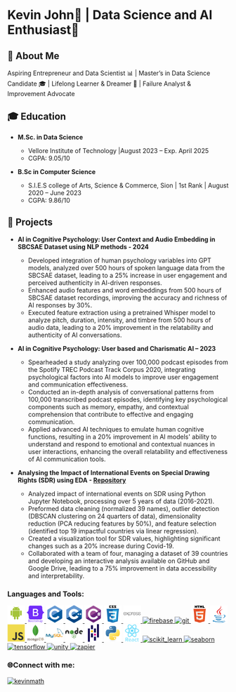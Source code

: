 # Kevin John🤠 | Data Science and AI Enthusiast🚀

## 🌟 About Me
Aspiring Entrepreneur and Data Scientist 📊 | Master’s in Data Science Candidate 🎓 | Lifelong Learner & Dreamer 💭 | Failure Analyst & Improvement Advocate

## 🎓 Education
- **M.Sc. in Data Science**
  - Vellore Institute of Technology |August 2023 – Exp. April 2025 
  - CGPA: 9.05/10
  
- **B.Sc in Computer Science**
  - S.I.E.S college of Arts, Science & Commerce, Sion | 1st Rank | August 2020 – June 2023
  - CGPA: 9.86/10

## 🚀 Projects
- **AI in Cognitive Psychology: User Context and Audio Embedding in SBCSAE Dataset using NLP methods - 2024**
  - Developed integration of human psychology variables into GPT models, analyzed over 500 hours of spoken language data from the SBCSAE dataset, leading to a 25% increase in user engagement and perceived authenticity in AI-driven responses.
  - Enhanced audio features and word embeddings from 500 hours of SBCSAE dataset recordings, improving the accuracy and richness of AI responses by 30%.
  - Executed feature extraction using a pretrained Whisper model to analyze pitch, duration, intensity, and timbre from 500 hours of audio data, leading to a 20% improvement in the relatability and authenticity of AI conversations.

- **AI in Cognitive Psychology: User based and Charismatic AI – 2023**
  - Spearheaded a study analyzing over 100,000 podcast episodes from the Spotify TREC Podcast Track Corpus 2020, integrating psychological factors into AI models to improve user engagement and communication effectiveness.
  - Conducted an in-depth analysis of conversational patterns from 100,000 transcribed podcast episodes, identifying key psychological components such as memory, empathy, and contextual comprehension that contribute to effective and engaging communication.
  - Applied advanced AI techniques to emulate human cognitive functions, resulting in a 20% improvement in AI models' ability to understand and respond to emotional and contextual nuances in user interactions, enhancing the overall relatability and effectiveness of AI communication tools.

- **Analysing the Impact of International Events on Special Drawing Rights (SDR) using EDA - [Repository](https://github.com/DeKu420/Analysing-the-Impact-of-International-Events-on-Special-Drawing-Rights-SDR-An-Exploratory-Data-An)**
  - Analyzed impact of international events on SDR using Python Jupyter Notebook, processing over 5 years of data (2016-2021).
  - Preformed data cleaning (normalized 39 names), outlier detection (DBSCAN clustering on 24 quarters of data), dimensionality reduction (PCA reducing features by 50%), and feature selection (identified top 19 impactful countries via linear regression).
  - Created a visualization tool for SDR values, highlighting significant changes such as a 20% increase during Covid-19.
  - Collaborated with a team of four, managing a dataset of 39 countries and developing an interactive analysis available on GitHub and Google Drive, leading to a 75% improvement in data accessibility and interpretability.

<h3 align="left">Languages and Tools:</h3>
<p align="left"> <a href="https://developer.android.com" target="_blank" rel="noreferrer"> <img src="https://raw.githubusercontent.com/devicons/devicon/master/icons/android/android-original-wordmark.svg" alt="android" width="40" height="40"/> </a> <a href="https://getbootstrap.com" target="_blank" rel="noreferrer"> <img src="https://raw.githubusercontent.com/devicons/devicon/master/icons/bootstrap/bootstrap-plain-wordmark.svg" alt="bootstrap" width="40" height="40"/> </a> <a href="https://www.cprogramming.com/" target="_blank" rel="noreferrer"> <img src="https://raw.githubusercontent.com/devicons/devicon/master/icons/c/c-original.svg" alt="c" width="40" height="40"/> </a> <a href="https://www.w3schools.com/cpp/" target="_blank" rel="noreferrer"> <img src="https://raw.githubusercontent.com/devicons/devicon/master/icons/cplusplus/cplusplus-original.svg" alt="cplusplus" width="40" height="40"/> </a> <a href="https://www.w3schools.com/cs/" target="_blank" rel="noreferrer"> <img src="https://raw.githubusercontent.com/devicons/devicon/master/icons/csharp/csharp-original.svg" alt="csharp" width="40" height="40"/> </a> <a href="https://www.w3schools.com/css/" target="_blank" rel="noreferrer"> <img src="https://raw.githubusercontent.com/devicons/devicon/master/icons/css3/css3-original-wordmark.svg" alt="css3" width="40" height="40"/> </a> <a href="https://expressjs.com" target="_blank" rel="noreferrer"> <img src="https://raw.githubusercontent.com/devicons/devicon/master/icons/express/express-original-wordmark.svg" alt="express" width="40" height="40"/> </a> <a href="https://firebase.google.com/" target="_blank" rel="noreferrer"> <img src="https://www.vectorlogo.zone/logos/firebase/firebase-icon.svg" alt="firebase" width="40" height="40"/> </a> <a href="https://git-scm.com/" target="_blank" rel="noreferrer"> <img src="https://www.vectorlogo.zone/logos/git-scm/git-scm-icon.svg" alt="git" width="40" height="40"/> </a> <a href="https://www.w3.org/html/" target="_blank" rel="noreferrer"> <img src="https://raw.githubusercontent.com/devicons/devicon/master/icons/html5/html5-original-wordmark.svg" alt="html5" width="40" height="40"/> </a> <a href="https://www.java.com" target="_blank" rel="noreferrer"> <img src="https://raw.githubusercontent.com/devicons/devicon/master/icons/java/java-original.svg" alt="java" width="40" height="40"/> </a> <a href="https://developer.mozilla.org/en-US/docs/Web/JavaScript" target="_blank" rel="noreferrer"> <img src="https://raw.githubusercontent.com/devicons/devicon/master/icons/javascript/javascript-original.svg" alt="javascript" width="40" height="40"/> </a> <a href="https://www.mongodb.com/" target="_blank" rel="noreferrer"> <img src="https://raw.githubusercontent.com/devicons/devicon/master/icons/mongodb/mongodb-original-wordmark.svg" alt="mongodb" width="40" height="40"/> </a> <a href="https://www.mysql.com/" target="_blank" rel="noreferrer"> <img src="https://raw.githubusercontent.com/devicons/devicon/master/icons/mysql/mysql-original-wordmark.svg" alt="mysql" width="40" height="40"/> </a> <a href="https://nodejs.org" target="_blank" rel="noreferrer"> <img src="https://raw.githubusercontent.com/devicons/devicon/master/icons/nodejs/nodejs-original-wordmark.svg" alt="nodejs" width="40" height="40"/> </a> <a href="https://pandas.pydata.org/" target="_blank" rel="noreferrer"> <img src="https://raw.githubusercontent.com/devicons/devicon/2ae2a900d2f041da66e950e4d48052658d850630/icons/pandas/pandas-original.svg" alt="pandas" width="40" height="40"/> </a> <a href="https://www.python.org" target="_blank" rel="noreferrer"> <img src="https://raw.githubusercontent.com/devicons/devicon/master/icons/python/python-original.svg" alt="python" width="40" height="40"/> </a> <a href="https://reactjs.org/" target="_blank" rel="noreferrer"> <img src="https://raw.githubusercontent.com/devicons/devicon/master/icons/react/react-original-wordmark.svg" alt="react" width="40" height="40"/> </a> <a href="https://scikit-learn.org/" target="_blank" rel="noreferrer"> <img src="https://upload.wikimedia.org/wikipedia/commons/0/05/Scikit_learn_logo_small.svg" alt="scikit_learn" width="40" height="40"/> </a> <a href="https://seaborn.pydata.org/" target="_blank" rel="noreferrer"> <img src="https://seaborn.pydata.org/_images/logo-mark-lightbg.svg" alt="seaborn" width="40" height="40"/> </a> <a href="https://www.tensorflow.org" target="_blank" rel="noreferrer"> <img src="https://www.vectorlogo.zone/logos/tensorflow/tensorflow-icon.svg" alt="tensorflow" width="40" height="40"/> </a> <a href="https://unity.com/" target="_blank" rel="noreferrer"> <img src="https://www.vectorlogo.zone/logos/unity3d/unity3d-icon.svg" alt="unity" width="40" height="40"/> </a> <a href="https://zapier.com" target="_blank" rel="noreferrer"> <img src="https://www.vectorlogo.zone/logos/zapier/zapier-icon.svg" alt="zapier" width="40" height="40"/> </a> </p>


<h3 align="left">🌐Connect with me:</h3>
<p align="left">
<a href="https://linkedin.com/in/kevinmath" target="blank"><img align="center" src="https://raw.githubusercontent.com/rahuldkjain/github-profile-readme-generator/master/src/images/icons/Social/linked-in-alt.svg" alt="kevinmath" height="30" width="40" /></a>
</p>
